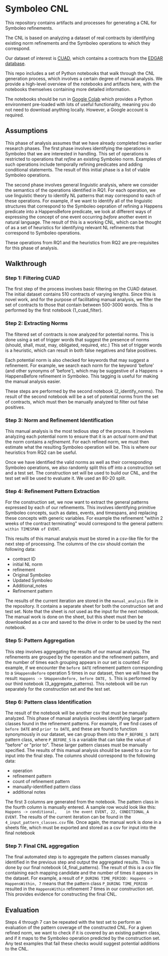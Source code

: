 # Symboleo CNL

This repository contains artifacts and processes for generating a CNL for Symboleo refinements.

The CNL is based on analyzing a dataset of real contracts by identifying existing norm refinements and the Symboleo operations to which they correspond. 

Our dataset of interest is [CUAD](https://www.atticusprojectai.org/cuad), which contains a contracts from the [EDGAR database](https://www.sec.gov/edgar/search-and-access). 

This repo includes a set of Python notebooks that walk through the CNL generation process, which involves a certain degree of manual analysis. We provide a high-level overview of the notebooks and artifacts here, with the notebooks themselves containing more detailed information.

The notebooks should be run in [Google Colab](https://colab.research.google.com/) which provides a Python environment pre-loaded with lots of useful functionality, meaning you do not need to download anything locally. However, a Google account is required.

## Assumptions

This phase of analysis assumes that we have already completed two earlier research phases. The first phase involves identifying the operations in Symboleo that we are interested in handling. This set of operations is restricted to operations that _refine_ an existing Symboleo norm. Examples of such operations include temporally refining 
predicates and adding conditional statements. The result of this initial phase is a list of viable Symboleo operations.

The second phase involves general linguistic analysis, where we consider the semantics of the operations identified in RQ1. For each operation, we use linguistic theory to identify NL patterns that may correspond to each of these operations. For example, if we want to identify all of the linguistic structures that correspond to the Symboleo oepration of refining a Happens predicate into a HappensBefore predicate, we look at different ways of expressing the concept of one event occurring _before_ another event in natural language. The result of this is a working CNL, which can be thought of as a set of heuristics for identifying relevant NL refinements that correspond to Symboleo operations.

These operations from RQ1 and the heuristics from RQ2 are pre-requisites for this phase of analysis.

## Walkthrough

### Step 1: Filtering CUAD

The first step of the process involves basic filtering on the CUAD dataset. The initial dataset contains 510 contracts of varying lengths. Since this is novel work, and for the purpose of facilitating manual analysis, we filter the set of contracts to those that contain between 500-3000 words. This is performed by the first notebook (1_cuad_filter).

### Step 2: Extracting Norms

The filtered set of contracts is now analyzed for potential norms. This is done using a set of trigger words that suggest the presence of norms (should, shall, must, may, obligated, required, etc.) This set of trigger words is a heuristic, which can result in both false negatives and false positives. 

Each potential norm is also checked for keywords that may suggest a refinement. For example, we search each norm for the keyword 'before' (and other synonyms of 'before'), which may be suggestive of a Happens -> HappensBefore refinement in Symboleo. This tagging is useful for making the manual analysis easier.

These steps are performed by the second notebook (2_identify_norms). The result of the second notebook will be a set of potential norms from the set of contracts, which must then be manually analyzed to filter out false positives. 

### Step 3: Norm and Refinement Identification

This manual analysis is the most tedious step of the process. It involves analyzing each potential norm to ensure that it is an _actual_ norm _and_ that the norm contains a _refinement_. For each refined norm, we must then estimate what the resulting Symboleo operation will be. This is where our heuristics from RQ2 can be useful.

Once we have identified the valid norms as well as their corresponding Symboleo operations, we also randomly split this off into a construction set and a test set. The construction set will be used to build our CNL, and the test set will be used to evaluate it. We used an 80-20 split. 

### Step 4: Refinement Pattern Extraction

For the construction set, we now want to extract the general patterns expressed by each of our refinements. This involves identifying primitive Symboleo concepts, such as dates, events, and timespans, and replacing these concepts with generic variables. For example the refinement "within 2 weeks of the contract terminating" would correspond to the general pattern: `within TIMESPAN of EVENT`.

This results of this manual analysis must be stored in a csv-like file for the next step of processing. The columns of the csv should contain the following data:
- contract ID
- initial NL norm
- refinement
- Original Symboleo 
- Updated Symboleo
- Additional_notes
- Refinement pattern

The results of the current iteration are stored in the `manual_analysis` file in the repository. It contains a separate sheet for both the construction set and test set. Note that the sheet is _not_ used as the input for the next notebook. The manual work is done on the sheet, but this sheet must then be downloaded as a csv and saved to the drive in order to be used by the next notebook. 


### Step 5: Pattern Aggregation

This step involves aggregating the results of our manual analysis. The refinements are grouped by the operation and the refinement pattern, and the number of times each grouping appears in our set is counted. For example, if we encounter the `before DATE` refinement pattern corresponding to a `SHappensBefore` operation 5 times in our dataset, then we will have the result: `Happens -> SHappensBefore, before DATE, 5`. This is performed by our third notebook (3_aggregate_patterns). This notebook will be run separately for the construction set and the test set.

### Step 6: Pattern class Identification

The result of the notebook will be another csv that must be manually analyzed. This phase of manual analysis involves identifying larger pattern classes found in the refinement patterns. For example, if we find cases of `before DATE` and `prior to DATE`, and these are found to function synonymously in our dataset, we can group them into the `P_BEFORE_S DATE` pattern class, where `P_BEFORE_S` is a variable that can take the value of "before" or "prior to". These larger pattern classes must be manually specified. The results of this manual analysis should be saved to a csv for input into the final step. The columns should correspond to the following data:
- operation
- refinement pattern
- count of refinement pattern
- manually-identified pattern class
- additional notes

The first 3 columns are generated from the notebook. The pattern class in the fourth column is manually entered. A sample row would look like this:
`Happens -> conditional,	in the event EVENT,	22,	CONDITIONAL_A EVENT`. The results of the current iteration can be found in the `4_input_pattern_classes.csv` file. Once again, the manual work is done in a sheets file, which must be exported and stored as a csv for input into the final notebook

### Step 7: Final CNL aggregation

The final automated step is to aggregate the pattern classes manually identified in the previous step and output the aggregated results. This is done by our final notebook (4_final_patterns). The result of this is a csv file containing each mapping candidate and the number of times it appears in the dataset. For example, a result of `P_DURING TIME_PERIOD: Happens -> HappensWithin,	7` means that the pattern class `P_DURING TIME_PERIOD` resulted in the `HappensWithin` refinement 7 times in our construction set. This provides evidence for constructing the final CNL. 

## Evaluation

Steps 4 through 7 can be repeated with the test set to perform an evaluation of the pattern coverage of the constructed CNL. For a given refined norm, we want to check if it is covered by an existing pattern class, and if it maps to the Symboleo operation predicted by the construction set. Any test examples that fail these checks would suggest potential additions to the CNL.



